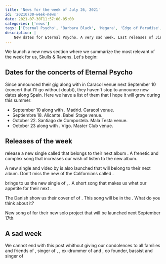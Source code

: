 ```yaml
---
title: 'News for the week of July 26, 2021'
id: '20210730-week-news'
date: 2021-07-30T11:57:00-05:00
categories: ['news']
tags: ['Eternal Psycho', 'Barbara Black', 'Megara', 'Edge of Paradise', 'Jinjer', 'Seven Spires', 'Volbeat', 'Charlotte Wessels', 'Mike Howe', 'Metal Church', 'Joey Jordison', 'Slipknot', 'Dusty Hill', 'ZZ Top']
description: |
    New dates for Eternal Psycho. A very sad week. Last releases of Jinjer, Edge of Paradise, Seven Spires, Volbeat, Charlotte Wessels...
---
```


We launch a new news section where we summarize the most relevant of the week for us, Skulls & Ravens. Let's begin:

<h2>Dates for the concerts of Eternal Psycho</h2>

<post-image
    source="20210730-week-news/EternalPsycho"
    title="Eternal Psycho live. Picture of their webpage."
    footer="Eternal Psycho live. Picture of their webpage."
    footerLink="https://eternalpsycho.com/multimedia/"
/>

Since <important text = "Eternal Psycho" /> announced their gig along with <important text = "Barbara Black" /> in Caracol venue next September 10 (concert that I'll go without doubt), they haven't stop to announce new dates along Spain. Here we have a list of them that I hope it will grow during this summer:
- September 10 along with <important text = "Barbara Black" />. Madrid. Caracol venue.
 - Septiembre 18. Alicante. Babel Stage venue.
 - October 22. Santiago de Compostela. Mala Testa venue.
 - October 23 along with <important text = "Megara" />. Vigo. Master Club venue.

 <h2>Releases of the week</h2>

 <important text = "Jinjer" /> release a new single called <important text = "Mediator" /> that belongs to their next album <important text = "Wallflowers" />. A frenetic and complex song that increases our wish of listen to the new album.

 <youtube-video src="https://www.youtube.com/embed/tMfqGleETyw" title="Jinjer - Mediator"/>

A new single and video by <important text = "Edge of Paradise" /> is  also launched that will belong to their next album. Don't miss the new of the Californians called <important text = "The Unknown" />.

<youtube-video src="https://www.youtube.com/embed/Klp366ZQJCY" title="Edge of Paradise - The Unknown"/>

<important text = "Adrienne Cowan" /> brings to us the new single of <important text = "Seven Spires" />, <important text = "Lightbringer" />. A short song that makes us whet our appetite for their next <important text = "Gods of Debauchery" />.

<youtube-video src="https://www.youtube.com/embed/B_42HNyRUck" title="Seven Spires - Lightbringer"/>

The Danish <important text = "Volbeat" /> show us their cover of <important text = "Don't Tread on Me" /> of <important text = "Metallica" />. This song will be in the <important text = "The Metallica Blacklist" />. What do you think about it?

<youtube-video src="https://www.youtube.com/embed/NJMZ6OB3ofM" title="Volbeat - Don't Tread on Me"/>

New song of <important text = "Charlotte Wessels" /> for their new solo project <important text = "Six Feet Under" /> that will be launched next September 17th

<youtube-video src="https://www.youtube.com/embed/Y8oEn_iORWQ" title="Charlotte Wessels - Soft Revolution"/>

<h2>A sad week</h2>

We cannot end with this post whithout giving our condolences to all families and friends of <important text = "Mike Howe"/>, singer of <important text = "Metal Church" />, <important text = "Joey Jordison" />, ex-drummer of <important text = "Slipknot" /> and <important text = "Dusty Hill" />, co founder, bassist and singer of <important text = "ZZ Top" />

<apostrophe text="Header picture belongs to Eternal Psycho and you can find it in their web" link="https://eternalpsycho.com/multimedia/" />
